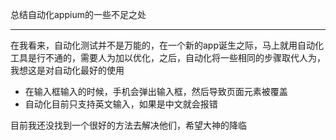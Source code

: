 总结自动化appium的一些不足之处

-----
在我看来，自动化测试并不是万能的，在一个新的app诞生之际，马上就用自动化工具是行不通的，需要人为加以优化，之后，自动化将一些相同的步骤取代人为，我想这是对自动化最好的使用
* 在输入框输入的时候，手机会弹出输入框，然后导致页面元素被覆盖
* 自动化目前只支持英文输入，如果是中文就会报错


目前我还没找到一个很好的方法去解决他们，希望大神的降临
